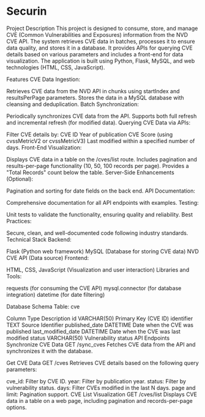 # Securin
Project Description
This project is designed to consume, store, and manage CVE (Common Vulnerabilities and Exposures) information from the NVD CVE API. The system retrieves CVE data in batches, processes it to ensure data quality, and stores it in a database. It provides APIs for querying CVE details based on various parameters and includes a front-end for data visualization. The application is built using Python, Flask, MySQL, and web technologies (HTML, CSS, JavaScript).

Features
CVE Data Ingestion:

Retrieves CVE data from the NVD API in chunks using startIndex and resultsPerPage parameters.
Stores the data in a MySQL database with cleansing and deduplication.
Batch Synchronization:

Periodically synchronizes CVE data from the API.
Supports both full refresh and incremental refresh (for modified data).
Querying CVE Data via APIs:

Filter CVE details by:
CVE ID
Year of publication
CVE Score (using cvssMetricV2 or cvssMetricV3)
Last modified within a specified number of days.
Front-End Visualization:

Displays CVE data in a table on the /cves/list route.
Includes pagination and results-per-page functionality (10, 50, 100 records per page).
Provides a "Total Records" count below the table.
Server-Side Enhancements (Optional):

Pagination and sorting for date fields on the back end.
API Documentation:

Comprehensive documentation for all API endpoints with examples.
Testing:

Unit tests to validate the functionality, ensuring quality and reliability.
Best Practices:

Secure, clean, and well-documented code following industry standards.
Technical Stack
Backend:

Flask (Python web framework)
MySQL (Database for storing CVE data)
NVD CVE API (Data source)
Frontend:

HTML, CSS, JavaScript (Visualization and user interaction)
Libraries and Tools:

requests (for consuming the CVE API)
mysql.connector (for database integration)
datetime (for date filtering)

Database Schema
Table: cve

Column	Type	Description
id	VARCHAR(50)	Primary Key (CVE ID)
identifier	TEXT	Source Identifier
published_date	DATETIME	Date when the CVE was published
last_modified_date	DATETIME	Date when the CVE was last modified
status	VARCHAR(50)	Vulnerability status
API Endpoints
Synchronize CVE Data
GET /sync_cves
Fetches CVE data from the API and synchronizes it with the database.

Get CVE Data
GET /cves
Retrieves CVE details based on the following query parameters:

cve_id: Filter by CVE ID.
year: Filter by publication year.
status: Filter by vulnerability status.
days: Filter CVEs modified in the last N days.
page and limit: Pagination support.
CVE List Visualization
GET /cves/list
Displays CVE data in a table on a web page, including pagination and records-per-page options.


